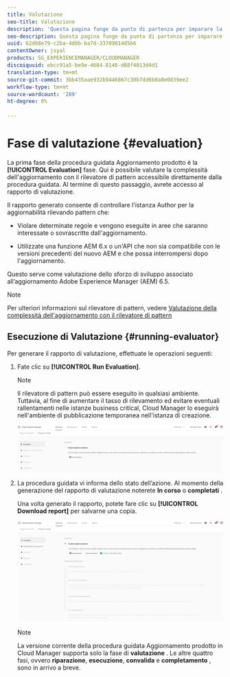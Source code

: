 ```yaml
---
title: Valutazione
seo-title: Valutazione
description: 'Questa pagina funge da punto di partenza per imparare la fase di valutazione nella procedura guidata Aggiornamento prodotto. '
seo-description: Questa pagina funge da punto di partenza per imparare la fase di valutazione nella procedura guidata Aggiornamento prodotto.
uuid: 62d68e79-c2ba-4d8b-ba7d-33709014d5b6
contentOwner: jsyal
products: SG_EXPERIENCEMANAGER/CLOUDMANAGER
discoiquuid: ebcc91a5-be9e-4684-8146-d88f4013d4d1
translation-type: tm+mt
source-git-commit: 3bb435aae932b9446867c30b7dd6b0a8e0839ee2
workflow-type: tm+mt
source-wordcount: '289'
ht-degree: 0%

---
```



# Fase di valutazione {#evaluation}

La prima fase della procedura guidata Aggiornamento prodotto è la **[!UICONTROL Evaluation]** fase.
Qui è possibile valutare la complessità dell&#39;aggiornamento con il rilevatore di pattern accessibile direttamente dalla procedura guidata. Al termine di questo passaggio, avrete accesso al rapporto di valutazione.

Il rapporto generato consente di controllare l&#39;istanza Author per la aggiornabilità rilevando pattern che:

* Violare determinate regole e vengono eseguite in aree che saranno interessate o sovrascritte dall&#39;aggiornamento.

* Utilizzate una funzione AEM 6.x o un&#39;API che non sia compatibile con le versioni precedenti del nuovo AEM e che possa interrompersi dopo l&#39;aggiornamento.

Questo serve come valutazione dello sforzo di sviluppo associato all’aggiornamento  Adobe Experience Manager (AEM) 6.5.

>[!NOTE]
>
>Per ulteriori informazioni sul rilevatore di pattern, vedere [Valutazione della complessità dell&#39;aggiornamento con il rilevatore di pattern](https://helpx.adobe.com/experience-manager/6-4/sites/deploying/using/pattern-detector.html)

## Esecuzione di Valutazione {#running-evaluator}

Per generare il rapporto di valutazione, effettuate le operazioni seguenti:

1. Fate clic su **[!UICONTROL Run Evaluation]**.

   >[!NOTE]
   >Il rilevatore di pattern può essere eseguito in qualsiasi ambiente. Tuttavia, al fine di aumentare il tasso di rilevamento ed evitare eventuali rallentamenti nelle istanze business critical, Cloud Manager lo eseguirà nell&#39;ambiente di pubblicazione temporanea nell&#39;istanza di creazione.

   ![](assets/Run-Evaluation.png)

1. La procedura guidata vi informa dello stato dell’azione. Al momento della generazione del rapporto di valutazione noterete **In corso** o **completati** .

   Una volta generato il rapporto, potete fare clic su **[!UICONTROL Download report]** per salvarne una copia.

   ![](assets/Evaluation-1.png)


   >[!NOTE]
   >
   >La versione corrente della procedura guidata Aggiornamento prodotto in Cloud Manager supporta solo la fase di **valutazione** . Le altre quattro fasi, ovvero **riparazione**, **esecuzione**, **convalida** e **completamento** , sono in arrivo a breve.
